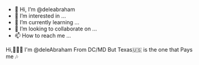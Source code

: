 - 👋 Hi, I’m @deleabraham
- 👀 I’m interested in ...
- 🌱 I’m currently learning ...
- 💞️ I’m looking to collaborate on ...
- 📫 How to reach me ...

<!---
deleabraham/deleabraham is a ✨ special ✨ repository because its `README.md` (this file) appears on your GitHub profile.
You can click the Preview link to take a look at your changes.
--->Hi,🙋🏽‍♂️ I'm @deleAbraham From DC/MD But Texas🇺🇸 is the one that Pays me 🎶
